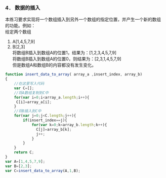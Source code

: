 ### 4． 数据的插入
本练习要求实现将一个数组插入到另外一个数组的指定位置，并产生一个新的数组的功能。例如：  
给定两个数组  
1.	A[1,4,5,7,9]  
2.	B[2,3]  
将数组B插入到数组A的位置1，结果为：[1,2,3,4,5,7,9]  
将数组B插入到数组A的位置0，则结果为：[2,3,1,4,5,7,9]  
但是数组A和数组B的内容都没有发生变化。  
```js
function insert_data_to_array( array_a ,insert_index, array_b)
{
    //在这里写入代码
    var C=[];
    //将A数组复制到C中
    for(var i=0;i<array_a.length;i++){
     C[i]=array_a[i];
    }
    //将B插入到C中
    for(var j=0;j<C.length;j++){
        if(insert_index==j){
            for(var k=0;k<array_b.length;k++){
              C[j]=array_b[k];
              j++;
            }
        }
    }
    return C;
}
var A=[1,4,5,7,9];
var B=[2,3];
var C=insert_data_to_array(A,1,B);
```
